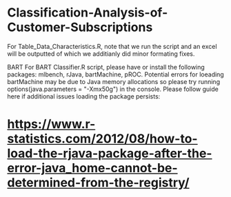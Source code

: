 # Classification-Analysis-of-Customer-Subscriptions

For Table_Data_Characteristics.R, note that we run the script and an excel will be outputted of which we additianly did minor formating fixes.

BART
For BART Classifier.R script, please have or install the following packages: mlbench, rJava, bartMachine, pROC.
Potential errors for loeading bartMachine may be due to Java memory allocations so please try running options(java.parameters = "-Xmx50g") in the console.
Please follow guide here if additional issues loading the package persists:
# https://www.r-statistics.com/2012/08/how-to-load-the-rjava-package-after-the-error-java_home-cannot-be-determined-from-the-registry/
